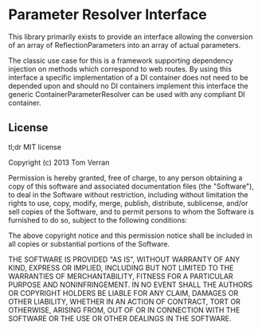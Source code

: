 Parameter Resolver Interface
============================

This library primarily exists to provide an interface allowing the
conversion of an array of ReflectionParameters into an array of actual parameters.

The classic use case for this is a framework supporting dependency injection on
methods which correspond to web routes. By using this interface
a specific implementation of a DI container does not need to be depended upon
and should no DI containers implement this interface the generic
ContainerParameterResolver can be used with any compliant DI container.

License
-------

tl;dr MIT license

Copyright (c) 2013 Tom Verran

Permission is hereby granted, free of charge, to any person obtaining a copy
of this software and associated documentation files (the "Software"), to deal
in the Software without restriction, including without limitation the rights
to use, copy, modify, merge, publish, distribute, sublicense, and/or sell
copies of the Software, and to permit persons to whom the Software is
furnished to do so, subject to the following conditions:

The above copyright notice and this permission notice shall be included in
all copies or substantial portions of the Software.

THE SOFTWARE IS PROVIDED "AS IS", WITHOUT WARRANTY OF ANY KIND, EXPRESS OR
IMPLIED, INCLUDING BUT NOT LIMITED TO THE WARRANTIES OF MERCHANTABILITY,
FITNESS FOR A PARTICULAR PURPOSE AND NONINFRINGEMENT. IN NO EVENT SHALL THE
AUTHORS OR COPYRIGHT HOLDERS BE LIABLE FOR ANY CLAIM, DAMAGES OR OTHER
LIABILITY, WHETHER IN AN ACTION OF CONTRACT, TORT OR OTHERWISE, ARISING FROM,
OUT OF OR IN CONNECTION WITH THE SOFTWARE OR THE USE OR OTHER DEALINGS IN
THE SOFTWARE.

